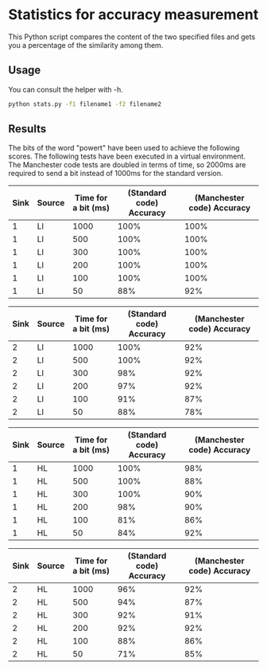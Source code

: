 # Statistics for accuracy measurement

This Python script compares the content of the two specified files and gets you a percentage of the similarity among them.

## Usage

You can consult the helper with -h. 
```bash
python stats.py -f1 filename1 -f2 filename2
```

## Results

The bits of the word "powert" have been used to achieve the following scores.
The following tests have been executed in a virtual environment. The Manchester code tests are doubled in terms of time, so 2000ms are required to send a bit instead of 1000ms for the standard version.

|Sink|Source|Time for a bit (ms)|(Standard code) Accuracy|(Manchester code) Accuracy|
|--|--|--|--|--|
|1|LI|1000|100%|100%|
|1|LI|500|100%|100%|
|1|LI|300|100%|100%|
|1|LI|200|100%|100%|
|1|LI|100|100%|100%|
|1|LI|50|88%|92%|

|Sink|Source|Time for a bit (ms)|(Standard code) Accuracy|(Manchester code) Accuracy|
|--|--|--|--|--|
|2|LI|1000|100%|92%|
|2|LI|500|100%|92%|
|2|LI|300|98%|92%|
|2|LI|200|97%|92%|
|2|LI|100|91%|87%|
|2|LI|50|88%|78%|

|Sink|Source|Time for a bit (ms)|(Standard code) Accuracy|(Manchester code) Accuracy|
|--|--|--|--|--|
|1|HL|1000|100%|98%|
|1|HL|500|100%|88%|
|1|HL|300|100%|90%|
|1|HL|200|98%|90%|
|1|HL|100|81%|86%|
|1|HL|50|84%|92%|

|Sink|Source|Time for a bit (ms)|(Standard code) Accuracy|(Manchester code) Accuracy|
|--|--|--|--|--|
|2|HL|1000|96%|92%|
|2|HL|500|94%|87%|
|2|HL|300|92%|91%|
|2|HL|200|92%|92%|
|2|HL|100|88%|86%|
|2|HL|50|71%|85%|